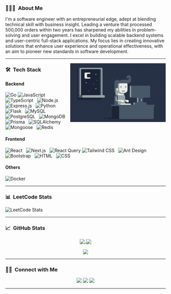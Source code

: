 ### 👨🏻‍💻 &nbsp;About Me

I'm a software engineer with an entrepreneurial edge, adept at blending technical skill with business insight. Leading a venture that processed 500,000 orders within two years has sharpened my abilities in problem-solving and user engagement. I excel in building scalable backend systems and user-centric full-stack applications. My focus lies in creating innovative solutions that enhance user experience and operational effectiveness, with an aim to pioneer new standards in software development.

---

<img alt="Night Coding" src="https://raw.githubusercontent.com/AVS1508/AVS1508/master/assets/Night-Coding.gif" align="right"/>

### 🛠 &nbsp;Tech Stack

#### Backend
![Go](https://img.shields.io/badge/-Go-05122A?style=flat&logo=go)
![JavaScript](https://img.shields.io/badge/-JavaScript-05122A?style=flat&logo=javascript) &nbsp;
![TypeScript](https://img.shields.io/badge/-TypeScript-05122A?style=flat&logo=typescript) &nbsp;
![Node.js](https://img.shields.io/badge/-Node.js-05122A?style=flat&logo=node.js) &nbsp;
![Express.js](https://img.shields.io/badge/-Express.js-05122A?style=flat&logo=expressjs) &nbsp;
![Python](https://img.shields.io/badge/-Python-05122A?style=flat&logo=python) &nbsp;
![Flask](https://img.shields.io/badge/-Flask-05122A?style=flat&logo=flask) &nbsp;
![MySQL](https://img.shields.io/badge/-MySQL-05122A?style=flat&logo=mysql) &nbsp;
![PostgreSQL](https://img.shields.io/badge/-PostgreSQL-05122A?style=flat&logo=postgresql) &nbsp;
![MongoDB](https://img.shields.io/badge/-MongoDB-05122A?style=flat&logo=mongodb) &nbsp;
![Prisma](https://img.shields.io/badge/-Prisma-05122A?style=flat&logo=prisma) &nbsp;
![SQLAlchemy](https://img.shields.io/badge/-SQLAlchemy-05122A?style=flat&logo=sqlalchemy) &nbsp;
![Mongoose](https://img.shields.io/badge/-Mongoose-05122A?style=flat&logo=mongoose) &nbsp;
![Redis](https://img.shields.io/badge/-Redis-05122A?style=flat&logo=redis)

#### Frontend
![React](https://img.shields.io/badge/-React-05122A?style=flat&logo=react) &nbsp;
![Next.js](https://img.shields.io/badge/-Next.js-05122A?style=flat&logo=next.js) &nbsp;
![React Query](https://img.shields.io/badge/-React%20Query-05122A?style=flat&logo=react-query)
![Tailwind CSS](https://img.shields.io/badge/-Tailwind%20CSS-05122A?style=flat&logo=tailwind-css) &nbsp;
![Ant Design](https://img.shields.io/badge/-Ant%20Design-05122A?style=flat&logo=ant-design) &nbsp;
![Bootstrap](https://img.shields.io/badge/-Bootstrap-05122A?style=flat&logo=bootstrap&logoColor=563D7C) &nbsp;
![HTML](https://img.shields.io/badge/-HTML-05122A?style=flat&logo=HTML5) &nbsp;
![CSS](https://img.shields.io/badge/-CSS-05122A?style=flat&logo=CSS3&logoColor=1572B6)

#### Others
![Docker](https://img.shields.io/badge/-Docker-05122A?style=flat&logo=docker) &nbsp;

---

### 📊 &nbsp;LeetCode Stats

![LeetCode Stats](https://leetcard.jacoblin.cool/m-istighfar?theme=dark&font=IBM%20Plex%20Sans&ext=heatmap)

---

### 📈 &nbsp;GitHub Stats

<p align="center">
  <a href="https://github.com/m-istighfar">
    <img align="center" src="https://github-readme-stats.vercel.app/api?username=m-istighfar&theme=dark&show_icons=true&hide_border=true&count_private=true" />
  </a>
  <a href="https://github.com/m-istighfar">
    <img align="center" src="https://github-readme-streak-stats.herokuapp.com/?user=m-istighfar&theme=dark&hide_border=true" />
  </a>
</p>
<p align="center">
  <a href="https://github.com/m-istighfar">
    <img align="center" src="https://github-readme-stats.vercel.app/api/top-langs/?username=m-istighfar&theme=dark&show_icons=true&hide_border=true&layout=compact" />
  </a>
</p>






---

### 🤝🏻 &nbsp;Connect with Me

<p align="center">
<a href="mailto:istighfar.amal@gmail.com"><img src="https://img.shields.io/badge/-istighfar.amal%40gmail.com-D14836?style=flat&logo=Gmail&logoColor=white"/></a>
<a href="https://www.linkedin.com/in/m-istighfar/"><img src="https://img.shields.io/badge/-M%20Istighfar%20Amal-0077B5?style=flat&logo=Linkedin&logoColor=white"/></a>
<a href="https://instagram.com/m.istighfar_"><img src="https://img.shields.io/badge/-@m.istighfar__-E4405F?style=flat&logo=Instagram&logoColor=white"/></a>
</p>

---
